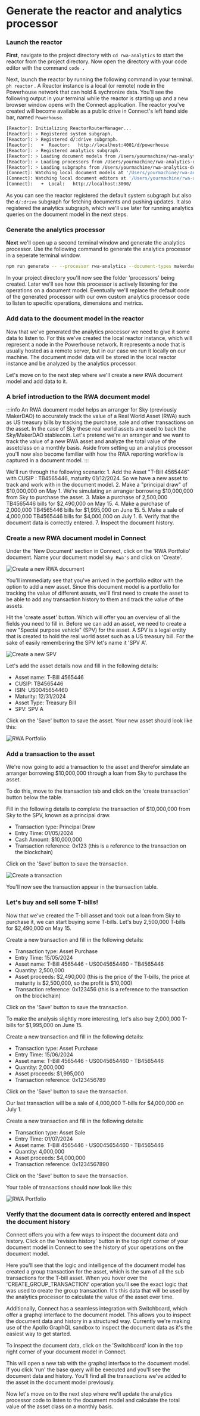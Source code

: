 # Generate the reactor and analytics processor

### Launch the reactor

**First**, navigate to the project directory with `cd rwa-analytics` to start the reactor from the project directory.
Now open the directory with your code editor with the command `code . `

Next, launch the reactor by running the following command in your terminal.
`ph reactor` . A Reactor instance is a local (or remote) node in the Powerhouse network that can hold & sychronize data. You'll see the following output in your terminal while the reactor is starting up and a new browser window opens with the Connect application. The reactor you've created will become available as a public drive in Connect's left hand side bar, named `Powerhouse`.

```bash
[Reactor]: Initializing ReactorRouterManager...
[Reactor]: > Registered system subgraph.
[Reactor]: > Registered d/:drive subgraph.
[Reactor]:   ➜  Reactor:   http://localhost:4001/d/powerhouse
[Reactor]: > Registered analytics subgraph.
[Reactor]: > Loading document models from /Users/yourmachine/rwa-analytics-demo/document-models
[Reactor]: > Loading processors from /Users/yourmachine/rwa-analytics-demo/processors
[Reactor]: > Loading subgraphs from /Users/yourmachine/rwa-analytics-demo/subgraphs
[Connect]: Watching local document models at '/Users/yourmachine/rwa-analytics-demo/document-models'...
[Connect]: Watching local document editors at '/Users/yourmachine/rwa-analytics-demo/editors'...
[Connect]:   ➜  Local:   http://localhost:3000/
```

As you can see the reactor registered the default system subgraph but also the `d/:drive` subgraph for fetching documents and pushing updates. It also registered the analytics subgraph, which we'll use later for running analytics queries on the document model in the next steps.

### Generate the analytics processor

**Next** we'll open up a second terminal window and generate the analytics processor.
Use the following command to generate the analytics processor in a seperate terminal window.

```bash
npm run generate -- --processor rwa-analytics --document-types makerdao/rwa-portfolio
```

In your project directory you'll now see the folder 'processors' being created.
Later we'll see how this processor is actively listening for the operations on a document model.
Eventually we'll replace the default code of the generated processor with our own custom analytics processor code to listen to specific operations, dimensions and metrics.

### Add data to the document model in the reactor

Now that we've generated the analytics processor we need to give it some data to listen to.
For this we've created the local reactor instance, which will represent a node in the Powerhouse network.
It represents a node that is usually hosted as a remote server, but in our case we run it locally on our machine.
The document model data will be stored in the local reactor instance and be analyzed by the analytics processor.

Let's move on to the next step where we'll create a new RWA document model and add data to it.

### A brief introduction to the RWA document model

:::info
An RWA document model helps an arranger for Sky (previously MakerDAO) to accurately track the value of a Real World Asset (RWA) such as US treasury bills by tracking the purchase, sale and other transactions on the asset.
In the case of Sky these real world assets are used to back the Sky/MakerDAO stablecoin.
Let's pretend we're an arranger and we want to track the value of a new RWA asset and analyze the total value of the assetclass on a monthly basis.
Aside from setting up an analytics processor you'll now also become familiar with how the RWA reporting workflow is captured in a document model.
:::

We'll run through the following scenario: 1. Add the Asset "T-Bill 4565446" with CUSIP : TB4565446, maturity 01/12/2024. So we have a new asset to track and work with in the document model. 2. Make a "principal draw" of $10,000,000 on May 1. We're simulating an arranger borrowing $10,000,000 from Sky to purchase the asset. 3. Make a purchase of 2,500,000 TB4565446 bills for $2,490,000 on May 15. 4. Make a purchase of 2,000,000 TB4565446 bills for $1,995,000 on June 15. 5. Make a sale of 4,000,000 TB4565446 bills for $4,000,000 on July 1. 6. Verify that the document data is correctly entered. 7. Inspect the document history.

### Create a new RWA document model in Connect

Under the 'New Document' section in Connect, click on the 'RWA Portfolio' document.
Name your document model `Sky Rwa's` and click on 'Create'.

![Create a new RWA document](./images/create-a-new-RWA-document.gif)

You'll immmediaty see that you've arrived in the portfolio editor with the option to add a new asset.
Since this document model is a portfolio for tracking the value of different assets, we'll first need to create the asset to be able to add any transaction history to them and track the value of the assets.

Hit the 'create asset' button. Which will offer you an overview of all the fields you need to fill in.
Before we can add an asset, we need to create a new "Special purpose vehicle" (SPV) for the asset.
A SPV is a legal entity that is created to hold the real world asset such as a US treasury bill.
For the sake of easily remembering the SPV let's name it 'SPV A'.

![Create a new SPV](./images/Create-SPV.gif)

Let's add the asset details now and fill in the following details:

- Asset name: T-Bill 4565446
- CUSIP: TB4565446
- ISIN: US0045654460
- Maturity: 12/31/2024
- Asset Type: Treasury Bill
- SPV: SPV A

Click on the 'Save' button to save the asset.
Your new asset should look like this:

![RWA Portfolio](./images/Create-a-new-asset.png)

### Add a transaction to the asset

We're now going to add a transaction to the asset and therefor simulate an arranger borrowing $10,000,000 through a loan from Sky to purchase the asset.

To do this, move to the transaction tab and click on the 'create transaction' button below the table.

Fill in the following details to complete the transaction of $10,000,000 from Sky to the SPV, known as a principal draw.

- Transaction type: Principal Draw
- Entry Time: 01/05/2024
- Cash Amount: $10,000,000
- Transaction reference: 0x123 (this is a reference to the transaction on the blockchain)

Click on the 'Save' button to save the transaction.

![Create a transaction](./images/Create-a-transaction.gif)

You'll now see the transaction appear in the transaction table.

### Let's buy and sell some T-bills!

Now that we've created the T-bill asset and took out a loan from Sky to purchase it, we can start buying some T-bills.
Let's buy 2,500,000 T-bills for $2,490,000 on May 15.

Create a new transaction and fill in the following details:

- Transaction type: Asset Purchase
- Entry Time: 15/05/2024
- Asset name: T-Bill 4565446 - US0045654460 - TB4565446
- Quantity: 2,500,000
- Asset proceeds: $2,490,000 (this is the price of the T-bills, the price at maturity is $2,500,000, so the profit is $10,000)
- Transaction reference: 0x123456 (this is a reference to the transaction on the blockchain)

Click on the 'Save' button to save the transaction.

To make the analysis slightly more interesting, let's also buy 2,000,000 T-bills for $1,995,000 on June 15.

Create a new transaction and fill in the following details:

- Transaction type: Asset Purchase
- Entry Time: 15/06/2024
- Asset name: T-Bill 4565446 - US0045654460 - TB4565446
- Quantity: 2,000,000
- Asset proceeds: $1,995,000
- Transaction reference: 0x123456789

Click on the 'Save' button to save the transaction.

Our last transaction will be a sale of 4,000,000 T-bills for $4,000,000 on July 1.

Create a new transaction and fill in the following details:

- Transaction type: Asset Sale
- Entry Time: 01/07/2024
- Asset name: T-Bill 4565446 - US0045654460 - TB4565446
- Quantity: 4,000,000
- Asset proceeds: $4,000,000
- Transaction reference: 0x1234567890

Click on the 'Save' button to save the transaction.

Your table of transactions should now look like this:

![RWA Portfolio](./images/Transaction-table.png)

### Verify that the document data is correctly entered and inspect the document history

Connect offers you with a few ways to inspect the document data and history. Click on the 'revision history' button in the top right corner of your document model in Connect to see the history of your operations on the document model.

Here you'll see that the logic and intelligence of the document model has created a group transaction for the asset, which is the sum of all the sub transactions for the T-bill asset. When you hover over the 'CREATE_GROUP_TRANSACTION' operation you'll see the exact logic that was used to create the group transaction. It's this data that will be used by the analytics processor to calculate the value of the asset over time.

Additionally, Connect has a seamless integration with Switchboard, which offer a graphql interface to the document model.
This allows you to inspect the document data and history in a structured way. Currently we're making use of the Apollo GraphQL sandbox to inspect the document data as it's the easiest way to get started.

To inspect the document data, click on the 'Switchboard' icon in the top right corner of your document model in Connect.

This will open a new tab with the graphql interface to the document model. If you click 'run' the base query will be executed and you'll see the document data and history. You'll find all the transactions we've added to the asset in the document model previously.

Now let's move on to the next step where we'll update the analytics processor code to listen to the document model and calculate the total value of the asset class on a monthly basis.
